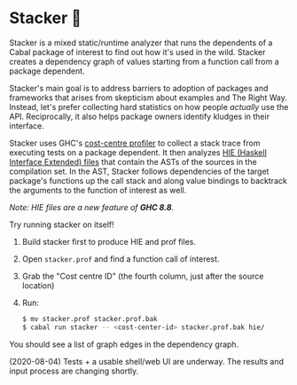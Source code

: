 # Stacker &#x1f95e;

Stacker is a mixed static/runtime analyzer that runs the dependents of a Cabal package of interest to find out how it's used in the wild. Stacker creates a dependency graph of values starting from a function call from a package dependent.

Stacker's main goal is to address barriers to adoption of packages and frameworks that arises from skepticism about examples and The Right Way. Instead, let's prefer collecting hard statistics on how people _actually_ use the API. Reciprocally, it also helps package owners identify kludges in their interface.

Stacker uses GHC's [cost-centre profiler](https://downloads.haskell.org/~ghc/latest/docs/html/users_guide/profiling.html#cost-centres-and-cost-centre-stacks) to collect a stack trace from executing tests on a package dependent. It then analyzes [HIE (Haskell Interface Extended) files](https://gitlab.haskell.org/ghc/ghc/-/wikis/hie-files) that contain the ASTs of the sources in the compilation set. In the AST, Stacker follows dependencies of the target package's functions up the call stack and along value bindings to backtrack the arguments to the function of interest as well.

_Note: HIE files are a new feature of **GHC 8.8**._

Try running stacker on itself!

1. Build stacker first to produce HIE and prof files.
1. Open `stacker.prof` and find a function call of interest.
1. Grab the "Cost centre ID" (the fourth column, just after the source location)
1. Run:

    ```bash
    $ mv stacker.prof stacker.prof.bak
    $ cabal run stacker -- <cost-center-id> stacker.prof.bak hie/
    ```

You should see a list of graph edges in the dependency graph.

(2020-08-04) Tests + a usable shell/web UI are underway. The results and input process are changing shortly.